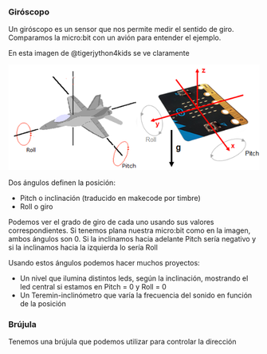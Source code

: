 ### Giróscopo

Un giróscopo es un sensor que nos permite medir el sentido de giro. Comparamos la micro:bit con un avión para entender el ejemplo. 

En esta imagen de @tigerjython4kids se ve claramente 

![](./images/accererRoll.png)

Dos ángulos definen la posición:

* Pitch o inclinación (traducido en makecode por timbre)
* Roll o giro

Podemos ver el grado de giro de cada uno usando sus valores correspondientes. Si tenemos plana nuestra micro:bit como en la imagen, ambos ángulos son 0. Si la inclinamos hacia adelante Pitch sería negativo y si la inclinamos hacia la izquierda lo sería Roll

Usando estos ángulos podemos hacer muchos proyectos:

* Un nivel que ilumina distintos leds, según la inclinación, mostrando el led central si estamos en Pitch = 0 y Roll = 0
* Un Teremin-inclinómetro que varía la frecuencia del sonido en función de la posición



### Brújula

Tenemos una brújula que podemos utilizar para controlar la dirección




